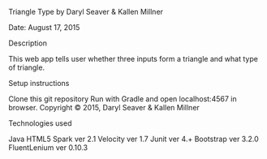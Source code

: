 Triangle Type by Daryl Seaver & Kallen Millner

Date: August 17, 2015

Description

This web app tells user whether three inputs form a triangle and what type of triangle.

Setup instructions

Clone this git repository Run with Gradle and open localhost:4567 in browser. Copyright © 2015, Daryl Seaver & Kallen Millner

Technologies used

Java HTML5 Spark ver 2.1 Velocity ver 1.7 Junit ver 4.+ Bootstrap ver 3.2.0 FluentLenium ver 0.10.3
